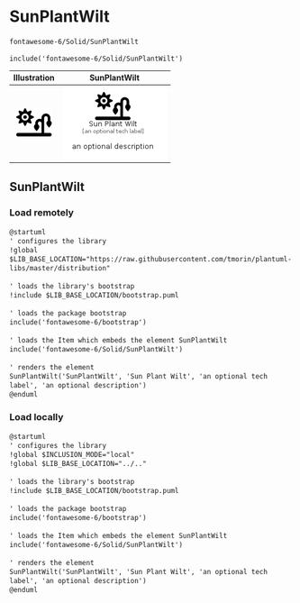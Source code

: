 # SunPlantWilt


```text
fontawesome-6/Solid/SunPlantWilt
```

```text
include('fontawesome-6/Solid/SunPlantWilt')
```



| Illustration | SunPlantWilt |
| :---: | :---: |
| ![illustration for Illustration](../../fontawesome-6/Solid/SunPlantWilt.png) | ![illustration for SunPlantWilt](../../fontawesome-6/Solid/SunPlantWilt.Local.png) |




## SunPlantWilt

### Load remotely
```plantuml
@startuml
' configures the library
!global $LIB_BASE_LOCATION="https://raw.githubusercontent.com/tmorin/plantuml-libs/master/distribution"

' loads the library's bootstrap
!include $LIB_BASE_LOCATION/bootstrap.puml

' loads the package bootstrap
include('fontawesome-6/bootstrap')

' loads the Item which embeds the element SunPlantWilt
include('fontawesome-6/Solid/SunPlantWilt')

' renders the element
SunPlantWilt('SunPlantWilt', 'Sun Plant Wilt', 'an optional tech label', 'an optional description')
@enduml
```

### Load locally
```plantuml
@startuml
' configures the library
!global $INCLUSION_MODE="local"
!global $LIB_BASE_LOCATION="../.."

' loads the library's bootstrap
!include $LIB_BASE_LOCATION/bootstrap.puml

' loads the package bootstrap
include('fontawesome-6/bootstrap')

' loads the Item which embeds the element SunPlantWilt
include('fontawesome-6/Solid/SunPlantWilt')

' renders the element
SunPlantWilt('SunPlantWilt', 'Sun Plant Wilt', 'an optional tech label', 'an optional description')
@enduml
```


